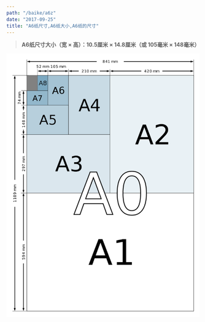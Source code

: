 ```yaml
---
path: "/baike/a6z"
date: "2017-09-25"
title: "A6纸尺寸,A6纸大小,A6纸的尺寸"
---
```


> **A6纸尺寸大小（宽 × 高）：10.5厘米 × 14.8厘米（或 105毫米 × 148毫米）**   
   
![纸的尺寸](/img/a_size_illustration2.png)


